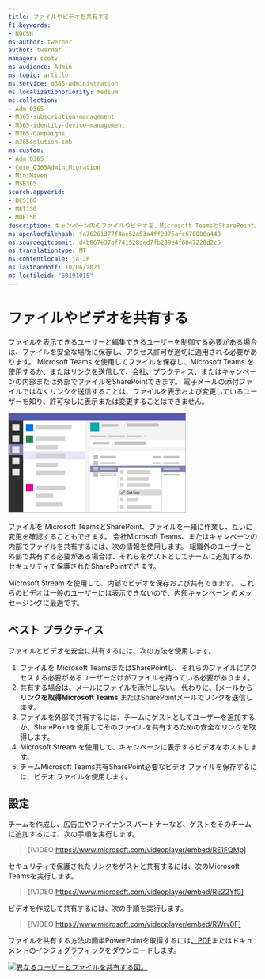 ```yaml
---
title: ファイルやビデオを共有する
f1.keywords:
- NOCSH
ms.author: twerner
author: twerner
manager: scotv
ms.audience: Admin
ms.topic: article
ms.service: o365-administration
ms.localizationpriority: medium
ms.collection:
- Adm_O365
- M365-subscription-management
- M365-identity-device-management
- M365-Campaigns
- m365solution-smb
ms.custom:
- Adm_O365
- Core_O365Admin_Migration
- MiniMaven
- MSB365
search.appverid:
- BCS160
- MET150
- MOE150
description: キャンペーン内のファイルやビデオを、Microsoft TeamsとSharePoint。
ms.openlocfilehash: fa76261377f4ae52a53a4ff2375afc670086a449
ms.sourcegitcommit: d4b867e37bf741528ded7fb289e4f6847228d2c5
ms.translationtype: MT
ms.contentlocale: ja-JP
ms.lasthandoff: 10/06/2021
ms.locfileid: "60191015"
---
```

# <a name="share-files-and-videos"></a>ファイルやビデオを共有する

ファイルを表示できるユーザーと編集できるユーザーを制御する必要がある場合は、ファイルを安全な場所に保存し、アクセス許可が適切に適用される必要があります。 Microsoft Teams を使用してファイルを保存し、Microsoft Teams を使用するか、またはリンクを送信して、会社、プラクティス、またはキャンペーンの内部または外部でファイルをSharePointできます。 電子メールの添付ファイルではなくリンクを送信することは、ファイルを表示および変更しているユーザーを知り、許可なしに表示または変更することはできません。

![[ファイル] タブMicrosoft Teamsメニューの [Get] リンクを表示するウィンドウの図。](../media/m365-democracy-teams-sharefiles.png)

ファイルを Microsoft TeamsとSharePoint、ファイルを一緒に作業し、互いに変更を確認することもできます。 会社Microsoft Teams、またはキャンペーンの内部でファイルを共有するには、次の情報を使用します。 組織外のユーザーと外部で共有する必要がある場合は、それらをゲストとしてチームに追加するか、セキュリティで保護されたSharePointできます。

Microsoft Stream を使用して、内部でビデオを保存および共有できます。 これらのビデオは一般のユーザーには表示できないので、内部キャンペーン のメッセージングに最適です。

## <a name="best-practices"></a>ベスト プラクティス

ファイルとビデオを安全に共有するには、次の方法を使用します。

1. ファイルを Microsoft TeamsまたはSharePointし、それらのファイルにアクセスする必要があるユーザーだけがファイルを持っている必要があります。
2. 共有する場合は、メールにファイルを添付しない。 代わりに、[メールから **リンクを取得Microsoft Teams** またはSharePointメールでリンクを送信します。
3. ファイルを外部で共有するには、チームにゲストとしてユーザーを追加するか、SharePointを使用してそのファイルを共有するための安全なリンクを取得します。
4. Microsoft Stream を使用して、キャンペーンに表示するビデオをホストします。
5. チームMicrosoft Teams共有SharePoint必要なビデオ ファイルを保存するには、ビデオ ファイルを使用します。

## <a name="set-up"></a>設定

チームを作成し、広告主やファイナンス パートナーなど、ゲストをそのチームに追加するには、次の手順を実行します。

> [!VIDEO https://www.microsoft.com/videoplayer/embed/RE1FQMp]

セキュリティで保護されたリンクをゲストと共有するには、次のMicrosoft Teamsを実行します。

> [!VIDEO https://www.microsoft.com/videoplayer/embed/RE22Yf0]

ビデオを作成して共有するには、次の手順を実行します。

> [!VIDEO https://www.microsoft.com/videoplayer/embed/RWrv0F]

ファイルを共有する方法の簡単[](https://go.microsoft.com/fwlink/?linkid=2079438)PowerPointを取得するには[、PDF](https://go.microsoft.com/fwlink/?linkid=2079435)またはドキュメントのインフォグラフィックをダウンロードします。

[![異なるユーザーとファイルを共有する図。](../media/ShareYourfiles-thumb-358x201.png)](https://go.microsoft.com/fwlink/?linkid=2079435)
